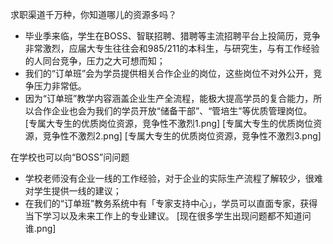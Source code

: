 求职渠道千万种，你知道哪儿的资源多吗？
- 毕业季来临，学生在BOSS、智联招聘、猎聘等主流招聘平台上投简历，竞争非常激烈，应届大专生往往会和985/211的本科生，与研究生，与有工作经验的人同台竞争，压力之大可想而知；
- 我们的“订单班”会为学员提供相关合作企业的岗位，这些岗位不对外公开，竞争压力非常低。
- 因为“订单班”教学内容涵盖企业生产全流程，能极大提高学员的复合能力，所以合作企业也会为我们的学员开放“储备干部”、“管培生”等优质管理岗位。
[专属大专生的优质岗位资源，竞争性不激烈1.png]
[专属大专生的优质岗位资源，竞争性不激烈2.png]
[专属大专生的优质岗位资源，竞争性不激烈3.png]


在学校也可以向“BOSS”问问题
- 学校老师没有企业一线的工作经验，对于企业的实际生产流程了解较少，很难对学生提供一线的建议；
- 在我们的“订单班”教务系统中有「专家支持中心」，学员可以直面专家，获得当下学习以及未来工作上的专业建议。
[现在很多学生出现问题都不知道问谁.png]